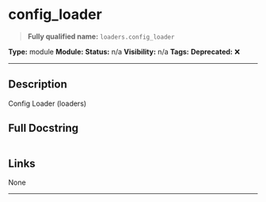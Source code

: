 # config_loader
> **Fully qualified name:** `loaders.config_loader`

**Type:** module
**Module:** 
**Status:** n/a
**Visibility:** n/a
**Tags:** 
**Deprecated:** ❌

---

## Description
Config Loader (loaders)

## Full Docstring
```

```

## Links
None

---
